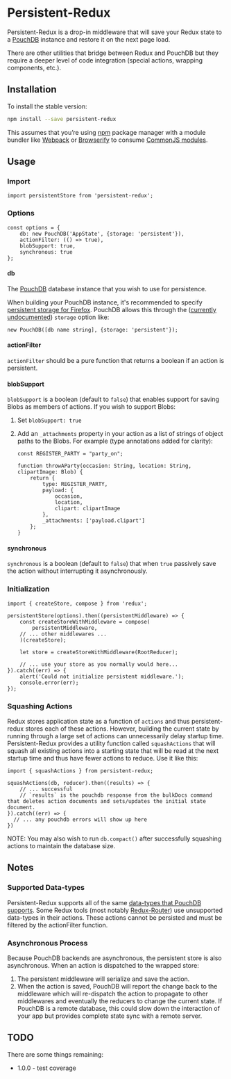 # Persistent-Redux

Persistent-Redux is a drop-in middleware that will save your Redux state to a [PouchDB](http://pouchdb.com/) instance and restore it on the next page load.

There are other utilities that bridge between Redux and PouchDB but they require a deeper level of code integration (special actions, wrapping components, etc.).

## Installation

To install the stable version:

```sh
npm install --save persistent-redux
```

This assumes that you’re using [npm](https://www.npmjs.com/) package manager with a module bundler like [Webpack](http://webpack.github.io) or [Browserify](http://browserify.org/) to consume [CommonJS modules](http://webpack.github.io/docs/commonjs.html).

## Usage

### Import
```es6
import persistentStore from 'persistent-redux';
```

### Options
```es6
const options = {
	db: new PouchDB('AppState', {storage: 'persistent'}),
	actionFilter: (() => true),
	blobSupport: true,
	synchronous: true
};
```

#### db
The [PouchDB](http://pouchdb.com/) database instance that you wish to use for persistence.

When building your PouchDB instance, it's recommended to specify [persistent storage for Firefox](https://developer.mozilla.org/en-US/docs/Web/API/IndexedDB_API/Browser_storage_limits_and_eviction_criteria).  PouchDB allows this through the ([currently undocumented](https://github.com/pouchdb/pouchdb/issues/4315)) `storage` option like:

```es6
new PouchDB([db name string], {storage: 'persistent'});
```

#### actionFilter

`actionFilter` should be a pure function that returns a boolean if an action is persistent.

#### blobSupport

`blobSupport` is a boolean (default to `false`) that enables support for saving Blobs as members of actions.  If you wish to support Blobs:

1. Set `blobSupport: true`
2. Add an `_attachments` property in your action as a list of strings of object paths to the Blobs.  For example (type annotations added for clarity):

	```es6
	const REGISTER_PARTY = "party_on";

	function throwAParty(occasion: String, location: String, clipartImage: Blob) {
		return {
			type: REGISTER_PARTY,
			payload: {
				occasion,
				location,
				clipart: clipartImage
			},
			_attachments: ['payload.clipart']
		};
	}
	```
#### synchronous

`synchronous` is a boolean (default to `false`) that when `true` passively save the action without interrupting it asynchronously.

### Initialization
```es6
import { createStore, compose } from 'redux';

persistentStore(options).then((persistentMiddleware) => {
	const createStoreWithMiddleware = compose(
		persistentMiddleware,
    // ... other middlewares ...
	)(createStore);

	let store = createStoreWithMiddleware(RootReducer);

	// ... use your store as you normally would here...
}).catch((err) => {
	alert('Could not initialize persistent middleware.');
	console.error(err);
});
```

### Squashing Actions

Redux stores application state as a function of `actions` and thus persistent-redux stores each of these actions.  However, building the current state by running through a large set of actions can unnecessarily delay startup time.  Persistent-Redux provides a utility function called `squashActions` that will squash all existing actions into a starting state that will be read at the next startup time and thus have fewer actions to reduce. Use it like this:

```es6
import { squashActions } from persistent-redux;

squashActions(db, reducer).then((results) => {
	// ... successful
	// `results` is the pouchdb response from the bulkDocs command that deletes action documents and sets/updates the initial state document.
}).catch((err) => {
  // ... any pouchdb errors will show up here
})
```

NOTE: You may also wish to run `db.compact()` after successfully squashing actions to maintain the database size.

## Notes

### Supported Data-types

Persistent-Redux supports all of the same [data-types that PouchDB supports](http://pouchdb.com/faq.html#data_types).  Some Redux tools (most notably [Redux-Router](https://github.com/rackt/redux-router/issues/105)) use unsupported data-types in their actions.  These actions cannot be persisted and must be filtered by the actionFilter function.

### Asynchronous Process

Because PouchDB backends are asynchronous, the persistent store is also asynchronous. When an action is dispatched to the wrapped store:

1. The persistent middleware will serialize and save the action.
2. When the action is saved, PouchDB will report the change back to the middleware which will re-dispatch the action to propagate to other middlewares and eventually the reducers to change the current state.  If PouchDB is a remote database, this could slow down the interaction of your app but provides complete state sync with a remote server.

## TODO

There are some things remaining:

- 1.0.0 - test coverage
